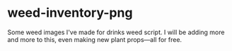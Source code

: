 # weed-inventory-png
Some weed images I've made for drinks weed script. I will be adding more and more to this, even making new plant props—all for free.

